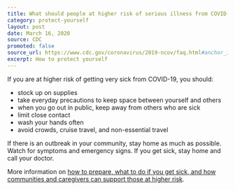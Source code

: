 ```yaml
---
title: What should people at higher risk of serious illness from COVID-19 do?
category: protect-yourself
layout: post
date: March 16, 2020
source: CDC
promoted: false
source_url: https://www.cdc.gov/coronavirus/2019-ncov/faq.html#anchor_1584386949645
excerpt: How to protect yourself
---
```


If you are at higher risk of getting very sick from COVID-19, you should:

- stock up on supplies
- take everyday precautions to keep space between yourself and others
- when you go out in public, keep away from others who are sick
- limit close contact
- wash your hands often
- avoid crowds, cruise travel, and non-essential travel

If there is an outbreak in your community,
stay home as much as possible. Watch for symptoms and emergency signs. If you get sick, stay home and call your doctor.

More information on [how to prepare, what to do if you get sick, and how communities and
caregivers can support those at higher risk](https://www.cdc.gov/coronavirus/2019-ncov/specific-groups/high-risk-complications.html).
